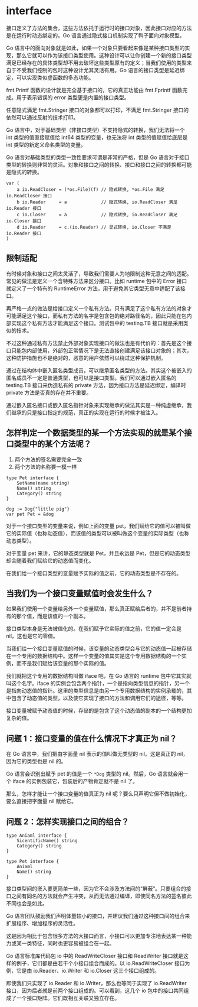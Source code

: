 # interface

接口定义了方法的集合，这些方法依托于运行时的接口对象，因此接口对应的方法是在运行时动态绑定的。Go 语言通过隐式接口机制实现了鸭子面向对象模型。

Go 语言中的面向对象就是如此，如果一个对象只要看起来像是某种接口类型的实现，那么它就可以作为该接口类型使用。这种设计可以让你创建一个新的接口类型满足已经存在的具体类型却不用去破坏这些类型原有的定义；当我们使用的类型来自于不受我们控制的包时这种设计尤其灵活有用。Go 语言的接口类型是延迟绑定，可以实现类似虚函数的多态功能。

fmt.Printf 函数的设计就是完全基于接口的，它的真正功能由 fmt.Fprintf 函数完成。用于表示错误的 error 类型更是内置的接口类型。

任意隐式满足 fmt.Stringer 接口的对象都可以打印，不满足 fmt.Stringer 接口的依然可以通过反射的技术打印。

Go 语言中，对于基础类型（非接口类型）不支持隐式的转换，我们无法将一个 int 类型的值直接赋值给 int64 类型的变量，也无法将 int 类型的值赋值给底层是 int 类型的新定义命名类型的变量。

Go 语言对基础类型的类型一致性要求可谓是非常的严格，但是 Go 语言对于接口类型的转换则非常的灵活。对象和接口之间的转换、接口和接口之间的转换都可能是隐式的转换。

```golang
var (
    a io.ReadCloser = (*os.File)(f) // 隐式转换, *os.File 满足 io.ReadCloser 接口
    b io.Reader     = a             // 隐式转换, io.ReadCloser 满足 io.Reader 接口
    c io.Closer     = a             // 隐式转换, io.ReadCloser 满足 io.Closer 接口
    d io.Reader     = c.(io.Reader) // 显式转换, io.Closer 不满足 io.Reader 接口
)
```

## 限制适配

有时候对象和接口之间太灵活了，导致我们需要人为地限制这种无意之间的适配。常见的做法是定义一个含特殊方法来区分接口。比如 runtime 包中的 Error 接口就定义了一个特有的 RuntimeError 方法，用于避免其它类型无意中适配了该接口。

再严格一点的做法是给接口定义一个私有方法。只有满足了这个私有方法的对象才可能满足这个接口，而私有方法的名字是包含包的绝对路径名的，因此只能在包内部实现这个私有方法才能满足这个接口。测试包中的 testing.TB 接口就是采用类似的技术。

不过这种通过私有方法禁止外部对象实现接口的做法也是有代价的：首先是这个接口只能包内部使用，外部包正常情况下是无法直接创建满足该接口对象的；其次，这种防护措施也不是绝对的，恶意的用户依然可以绕过这种保护机制。

通过在结构体中嵌入匿名类型成员，可以继承匿名类型的方法。其实这个被嵌入的匿名成员不一定是普通类型，也可以是接口类型。我们可以通过嵌入匿名的 testing.TB 接口来伪造私有的 private 方法，因为接口方法是延迟绑定，编译时 private 方法是否真的存在并不重要。

通过嵌入匿名接口或嵌入匿名指针对象来实现继承的做法其实是一种纯虚继承，我们继承的只是接口指定的规范，真正的实现在运行的时候才被注入。

## 怎样判定一个数据类型的某一个方法实现的就是某个接口类型中的某个方法呢？

1. 两个方法的签名需要完全一致
2. 两个方法的名称要一模一样

```golang
type Pet interface {
    SetName(name string)
    Name() string
    Category() string
}

dog := Dog{"little pig"}
var pet Pet = &dog
```

对于一个接口类型的变量来说，例如上面的变量 pet，我们赋给它的值可以被叫做它的实际值（也称动态值），而该值的类型可以被叫做这个变量的实际类型（也称动态类型）。

对于变量 pet 来讲，它的静态类型就是 Pet，并且永远是 Pet，但是它的动态类型却会随着我们赋给它的动态值而变化。

在我们给一个接口类型的变量赋予实际的值之前，它的动态类型是不存在的。

## 当我们为一个接口变量赋值时会发生什么？

如果我们使用一个变量给另外一个变量赋值，那么真正赋给后者的，并不是前者持有的那个值，而是该值的一个副本。

接口类型本身是无法被值化的。在我们赋予它实际的值之前，它的值一定会是 nil，这也是它的零值。

当我们给一个接口变量赋值的时候，该变量的动态类型会与它的动态值一起被存储在一个专用的数据结构中。这样一个变量的值其实是这个专用数据结构的一个实例，而不是我们赋给该变量的那个实际的值。

我们就把这个专用的数据结构叫做 iface 吧，在 Go 语言的 runtime 包中它其实就叫这个名字。iface 的实例会包含两个指针，一个是指向类型信息的指针，另一个是指向动态值的指针。这里的类型信息是由另一个专用数据结构的实例承载的，其中包含了动态值的类型，以及使它实现了接口的方法和调用它们的途径，等等。

接口变量被赋予动态值的时候，存储的是包含了这个动态值的副本的一个结构更加复杂的值。

## 问题 1：接口变量的值在什么情况下才真正为 nil？

在 Go 语言中，我们把由字面量 nil 表示的值叫做无类型的 nil。这是真正的 nil，因为它的类型也是 nil 的。

Go 语言会识别出赋予 pet 的值是一个 `*Dog` 类型的 nil。然后，Go 语言就会用一个 iface 的实例包装它，包装后的产物肯定就不是 nil 了。

那么，怎样才能让一个接口变量的值真正为 nil 呢？要么只声明它但不做初始化，要么直接把字面量 nil 赋给它。

## 问题 2：怎样实现接口之间的组合？

```golang
type Aniaml interface {
    SicentificName() string
    Category() string
}

type Pet interface {
    Aniaml
    Name() string
}
```

接口类型间的嵌入要更简单一些，因为它不会涉及方法间的“屏蔽”。只要组合的接口之间有同名的方法就会产生冲突，从而无法通过编译，即使同名方法的签名彼此不同也会是如此。

Go 语言团队鼓励我们声明体量较小的接口，并建议我们通过这种接口间的组合来扩展程序、增加程序的灵活性。

这是因为相比于包含很多方法的大接口而言，小接口可以更加专注地表达某一种能力或某一类特征，同时也更容易被组合在一起。

Go 语言标准库代码包 io 中的 ReadWriteCloser 接口和 ReadWriter 接口就是这样的例子，它们都是由若干个小接口组合而成的。以 io.ReadWriteCloser 接口为例，它是由 io.Reader、io.Writer 和 io.Closer 这三个接口组成的。

即使我们只实现了 io.Reader 和 io.Writer，那么也等同于实现了 io.ReadWriter 接口，因为后者就是前两个接口组成的。可以看到，这几个 io 包中的接口共同组成了一个接口矩阵。它们既相互关联又独立存在。
